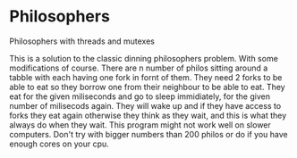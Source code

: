 # Philosophers
Philosophers with threads and mutexes


This is a solution to the classic dinning philosophers problem. With some modifications of course. There are n number of philos sitting around a tabble with each having one fork in fornt of them. They need 2 forks to be able to eat so they borrow one from their neighbour to be able to eat. They eat for the given miliseconds and go to sleep immidiately, for the given number of milisecods again. They will wake up and if they have access to forks they eat again otherwise they think as they wait, and this is what they always do when they wait. This program might not work well on slower computers. Don't try with bigger numbers than 200 philos or do if you have enough cores on your cpu.

